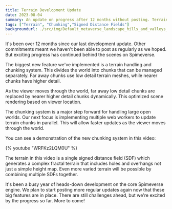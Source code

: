 ```yaml
---
title: Terrain Development Update
date: 2023-08-04
summary: An update on progress after 12 months without posting. Terrain handling and chunking system implemented.
tags: ["Terrain", "Chunking","Signed Distance Fields"]
backgroundurl: ./src/img/Default_metaverse_landscape_hills_and_valleys_digital_computer_0_8cc0a455-b282-4849-a7bc-e4e70041e61a_1.jpg
---
```


It's been over 12 months since our last development update. Other commitments meant we haven't been able to post as regularly as we hoped. But exciting progress has continued behind the scenes on Spimeverse.

The biggest new feature we've implemented is a terrain handling and chunking system. This divides the world into chunks that can be managed separately. Far away chunks use low detail terrain meshes, while nearer chunks have higher detail. 

As the viewer moves through the world, far away low detail chunks are replaced by nearer higher detail chunks dynamically. This optimized scene rendering based on viewer location.

The chunking system is a major step forward for handling large open worlds. Our next focus is implementing multiple web workers to update terrain chunks in parallel. This will allow faster updates as the viewer moves through the world.

You can see a demonstration of the new chunking system in this video:

{% youtube "WRFKz2LQM0U" %}

The terrain in this video is a single signed distance field (SDF) which generates a complex fractal terrain that includes holes and overhangs not just a simple height map. Even more varied terrain will be possible by combining multiple SDFs together.

It's been a busy year of heads-down development on the core Spimeverse engine. We plan to start posting more regular updates again now that these big features are in place. There are still challenges ahead, but we're excited by the progress so far. More to come!